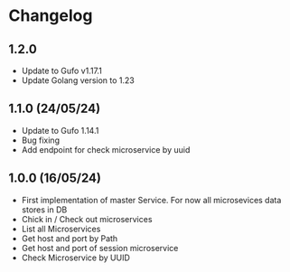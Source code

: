 # Changelog

## 1.2.0
- Update to Gufo v1.17.1
- Update Golang version to 1.23

## 1.1.0 (24/05/24)
- Update to Gufo 1.14.1
- Bug fixing
- Add endpoint for check microservice by uuid


## 1.0.0 (16/05/24)
- First implementation of master Service. For now all microsevices data stores in DB
- Chick in / Check out microservices
- List all Microservices
- Get host and port by Path
- Get host and port of session microservice
- Check Microservice by UUID
